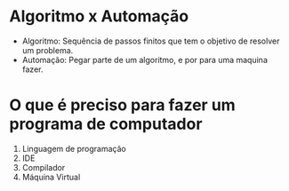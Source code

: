 # Algoritmo x Automação
- Algoritmo: Sequência de passos finitos que tem o objetivo de resolver um problema.
- Automação: Pegar parte de um algoritmo, e por para uma maquina fazer.

# O que é preciso para fazer um programa de computador
1. Linguagem de programação
2. IDE
3. Compilador 
4. Máquina Virtual